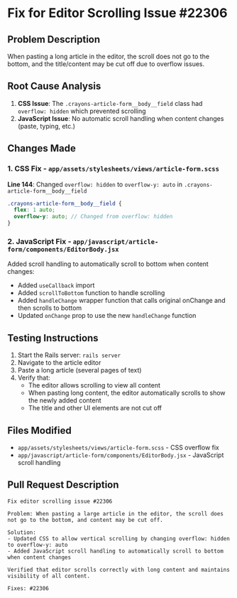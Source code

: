 # Fix for Editor Scrolling Issue #22306

## Problem Description
When pasting a long article in the editor, the scroll does not go to the bottom, and the title/content may be cut off due to overflow issues.

## Root Cause Analysis
1. **CSS Issue**: The `.crayons-article-form__body__field` class had `overflow: hidden` which prevented scrolling
2. **JavaScript Issue**: No automatic scroll handling when content changes (paste, typing, etc.)

## Changes Made

### 1. CSS Fix - `app/assets/stylesheets/views/article-form.scss`
**Line 144**: Changed `overflow: hidden` to `overflow-y: auto` in `.crayons-article-form__body__field`

```scss
.crayons-article-form__body__field {
  flex: 1 auto;
  overflow-y: auto; // Changed from overflow: hidden
}
```

### 2. JavaScript Fix - `app/javascript/article-form/components/EditorBody.jsx`
Added scroll handling to automatically scroll to bottom when content changes:

- Added `useCallback` import
- Added `scrollToBottom` function to handle scrolling
- Added `handleChange` wrapper function that calls original onChange and then scrolls to bottom
- Updated `onChange` prop to use the new `handleChange` function

## Testing Instructions
1. Start the Rails server: `rails server`
2. Navigate to the article editor
3. Paste a long article (several pages of text)
4. Verify that:
   - The editor allows scrolling to view all content
   - When pasting long content, the editor automatically scrolls to show the newly added content
   - The title and other UI elements are not cut off

## Files Modified
- `app/assets/stylesheets/views/article-form.scss` - CSS overflow fix
- `app/javascript/article-form/components/EditorBody.jsx` - JavaScript scroll handling

## Pull Request Description
```
Fix editor scrolling issue #22306

Problem: When pasting a large article in the editor, the scroll does not go to the bottom, and content may be cut off.

Solution: 
- Updated CSS to allow vertical scrolling by changing overflow: hidden to overflow-y: auto
- Added JavaScript scroll handling to automatically scroll to bottom when content changes

Verified that editor scrolls correctly with long content and maintains visibility of all content.

Fixes: #22306
```
